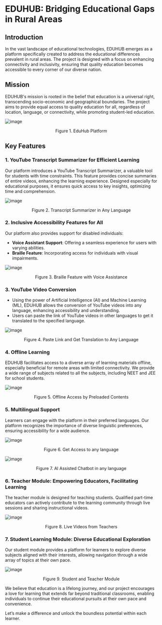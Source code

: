 # **EDUHUB: Bridging Educational Gaps in Rural Areas**

## Introduction
In the vast landscape of educational technologies, EDUHUB emerges as a platform specifically created to address the educational differences prevalent in rural areas. The project is designed with a focus on enhancing connectivity and inclusivity, ensuring that quality education becomes accessible to every corner of our diverse nation.

## Mission
EDUHUB's mission is rooted in the belief that education is a universal right, transcending socio-economic and geographical boundaries. The project aims to provide equal access to quality education for all, regardless of location, language, or connectivity, while promoting student-led education.

![image](https://github.com/user-attachments/assets/6a350a23-ebec-4217-8f92-64ca8bf5b3fa)
<p align="center">Figure 1. EduHub Platform</p>

## Key Features

### 1. YouTube Transcript Summarizer for Efficient Learning
Our platform introduces a YouTube Transcript Summarizer, a valuable tool for students with time constraints. This feature provides concise summaries of entire videos, enhancing the learning experience. Designed especially for educational purposes, it ensures quick access to key insights, optimizing time and comprehension.

![image](https://github.com/user-attachments/assets/ef67ded0-841b-4ad0-86ff-a03fbdf36523)
<p align="center">Figure 2. Transcript Summarizer in Any Language</p>

### 2. Inclusive Accessibility Features for All
Our platform also provides support for disabled individuals:
- **Voice Assistant Support**: Offering a seamless experience for users with varying abilities.
- **Braille Feature**: Incorporating access for individuals with visual impairments.

![image](https://github.com/user-attachments/assets/d684ce79-0319-4a77-aca3-00de24bd20d5)
<p align="center">Figure 3. Braille Feature with Voice Assistance</p>

### 3. YouTube Video Conversion
- Using the power of Artificial Intelligence (AI) and Machine Learning (ML), EDUHUB allows the conversion of YouTube videos into any language, enhancing accessibility and understanding.
- Users can paste the link of YouTube videos in other languages to get it translated to the specified language.

![image](https://github.com/user-attachments/assets/b793e3b6-de94-42d6-b4d2-5957cdd4615a)
<p align="center">Figure 4. Paste Link and Get Translation to Any Language</p>

### 4. Offline Learning
EDUHUB facilitates access to a diverse array of learning materials offline, especially beneficial for remote areas with limited connectivity. We provide a wide range of subjects related to all the subjects, including NEET and JEE for school students.

![image](https://github.com/user-attachments/assets/a15e68fa-5c50-4f80-81c1-f9d8dfd1a6a3)
<p align="center">Figure 5. Offline Access by Preloaded Contents</p>

### 5. Multilingual Support
Learners can engage with the platform in their preferred languages. Our platform recognizes the importance of diverse linguistic preferences, ensuring accessibility for a wide audience.

![image](https://github.com/user-attachments/assets/6a09fd2e-1fd5-46cc-b0bb-55471b658ea9)
<p align="center">Figure 6. Get Access to any language</p>


![image](https://github.com/user-attachments/assets/ef0d0621-bbf1-447c-9cf3-89922e5bfc2c)
<p align="center">Figure 7. AI Assisted Chatbot in any language</p>


### 6. Teacher Module: Empowering Educators, Facilitating Learning
The teacher module is designed for teaching students. Qualified part-time educators can actively contribute to the learning community through live sessions and sharing instructional videos.


![image](https://github.com/user-attachments/assets/2786e107-c658-40dc-8c9f-189a69ed7912)
<p align="center">Figure 8. Live Videos from Teachers</p>

### 7. Student Learning Module: Diverse Educational Exploration
Our student module provides a platform for learners to explore diverse subjects aligned with their interests, allowing navigation through a wide array of topics at their own pace.


![image](https://github.com/user-attachments/assets/0ec4a1cb-491f-489c-9341-7ad2d6e2e89f)
<p align="center">Figure 9. Student and Teacher Module</p>

We believe that education is a lifelong journey, and our project encourages a love for learning that extends far beyond traditional classrooms, enabling individuals to continue their educational pursuits at their own pace and convenience.

Let’s make a difference and unlock the boundless potential within each learner.
